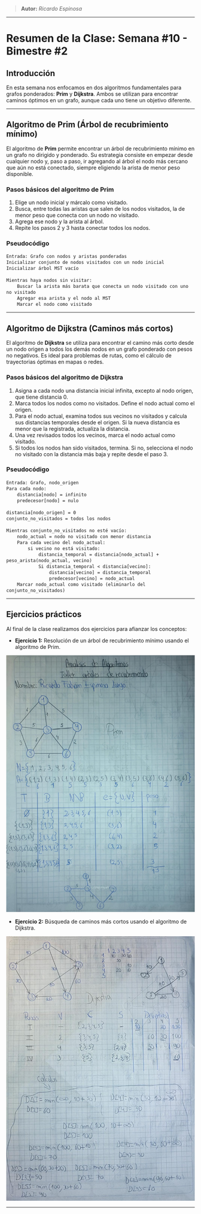 > **Autor:** *Ricardo Espinosa*
---
# Resumen de la Clase: Semana #10 - Bimestre #2

## Introducción

En esta semana nos enfocamos en dos algoritmos fundamentales para grafos ponderados: **Prim** y **Dijkstra**. Ambos se utilizan para encontrar caminos óptimos en un grafo, aunque cada uno tiene un objetivo diferente.

---

## Algoritmo de Prim (Árbol de recubrimiento mínimo)

El algoritmo de **Prim** permite encontrar un árbol de recubrimiento mínimo en un grafo no dirigido y ponderado. Su estrategia consiste en empezar desde cualquier nodo y, paso a paso, ir agregando al árbol el nodo más cercano que aún no está conectado, siempre eligiendo la arista de menor peso disponible.

### Pasos básicos del algoritmo de Prim

1. Elige un nodo inicial y márcalo como visitado.
2. Busca, entre todas las aristas que salen de los nodos visitados, la de menor peso que conecta con un nodo no visitado.
3. Agrega ese nodo y la arista al árbol.
4. Repite los pasos 2 y 3 hasta conectar todos los nodos.

### Pseudocódigo

```plaintext
Entrada: Grafo con nodos y aristas ponderadas
Inicializar conjunto de nodos visitados con un nodo inicial
Inicializar árbol MST vacío

Mientras haya nodos sin visitar:
    Buscar la arista más barata que conecta un nodo visitado con uno no visitado
    Agregar esa arista y el nodo al MST
    Marcar el nodo como visitado
```

---

## Algoritmo de Dijkstra (Caminos más cortos)

El algoritmo de **Dijkstra** se utiliza para encontrar el camino más corto desde un nodo origen a todos los demás nodos en un grafo ponderado con pesos no negativos. Es ideal para problemas de rutas, como el cálculo de trayectorias óptimas en mapas o redes.

### Pasos básicos del algoritmo de Dijkstra

1. Asigna a cada nodo una distancia inicial infinita, excepto al nodo origen, que tiene distancia 0.
2. Marca todos los nodos como no visitados. Define el nodo actual como el origen.
3. Para el nodo actual, examina todos sus vecinos no visitados y calcula sus distancias temporales desde el origen. Si la nueva distancia es menor que la registrada, actualiza la distancia.
4. Una vez revisados todos los vecinos, marca el nodo actual como visitado.
5. Si todos los nodos han sido visitados, termina. Si no, selecciona el nodo no visitado con la distancia más baja y repite desde el paso 3.

### Pseudocódigo

```plaintext
Entrada: Grafo, nodo_origen
Para cada nodo:
    distancia[nodo] = infinito
    predecesor[nodo] = nulo

distancia[nodo_origen] = 0
conjunto_no_visitados = todos los nodos

Mientras conjunto_no_visitados no esté vacío:
    nodo_actual = nodo no visitado con menor distancia
    Para cada vecino del nodo_actual:
        si vecino no está visitado:
            distancia_temporal = distancia[nodo_actual] + peso_arista(nodo_actual, vecino)
            Si distancia_temporal < distancia[vecino]:
                distancia[vecino] = distancia_temporal
                predecesor[vecino] = nodo_actual
    Marcar nodo_actual como visitado (eliminarlo del conjunto_no_visitados)
```

---

## Ejercicios prácticos

Al final de la clase realizamos dos ejercicios para afianzar los conceptos:

* **Ejercicio 1:** Resolución de un árbol de recubrimiento mínimo usando el algoritmo de Prim.

![Ejercicio](../recursos/2Bim_ejercicioRecMin_1.png)

* **Ejercicio 2:** Búsqueda de caminos más cortos usando el algoritmo de Dijkstra.

![Ejercicio](../recursos/2Bim_ejercicio_RecMin_2.png)

---

